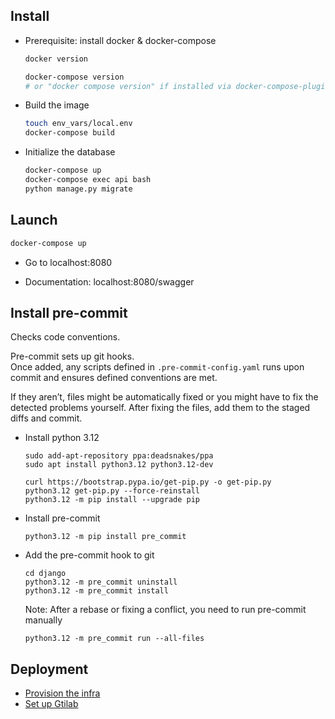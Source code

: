 ## Install

* Prerequisite: install docker & docker-compose

  ``` bash
  docker version
  ```
  ``` bash
  docker-compose version
  # or "docker compose version" if installed via docker-compose-plugin
  ```

* Build the image

  ``` bash
  touch env_vars/local.env
  docker-compose build
  ```

* Initialize the database

  ``` bash
  docker-compose up
  docker-compose exec api bash
  python manage.py migrate
  ```

## Launch

``` bash
docker-compose up
```

* Go to localhost:8080

* Documentation: localhost:8080/swagger

## Install pre-commit

Checks code conventions.

Pre-commit sets up git hooks.  
Once added, any scripts defined in `.pre-commit-config.yaml`
runs upon commit and ensures defined conventions are met.

If they aren’t, files might be automatically fixed
or you might have to fix the detected problems yourself.
After fixing the files, add them to the staged diffs and commit.

* Install python 3.12

  ```
  sudo add-apt-repository ppa:deadsnakes/ppa
  sudo apt install python3.12 python3.12-dev

  curl https://bootstrap.pypa.io/get-pip.py -o get-pip.py
  python3.12 get-pip.py --force-reinstall
  python3.12 -m pip install --upgrade pip
  ```

* Install pre-commit

  ```
  python3.12 -m pip install pre_commit
  ```

* Add the pre-commit hook to git

  ```
  cd django
  python3.12 -m pre_commit uninstall
  python3.12 -m pre_commit install
  ```

  Note: After a rebase or fixing a conflict, you need to run pre-commit manually

  ```
  python3.12 -m pre_commit run --all-files
  ```

## Deployment

- [Provision the infra](DEPLOY_0_PROVISION.md)
- [Set up Gtilab](DEPLOY_1_GITLAB.md)
